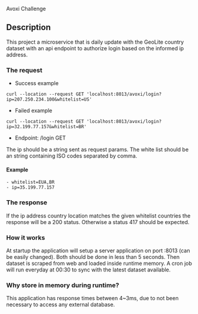 Avoxi Challenge

## Description

This project a microservice that is daily update with the GeoLite country dataset with an api endpoint to authorize login based on the informed ip address.

### The request
- Success example
```curl
curl --location --request GET 'localhost:8013/avoxi/login?ip=207.250.234.100&whitelist=US'
```
- Failed example
```curl
curl --location --request GET 'localhost:8013/avoxi/login?ip=32.199.77.157&whitelist=BR'
```
- Endpoint: /login GET

The ip should be a string sent as request params.
The white list should be an string containing ISO codes separated by comma.
#### Example
```
- whitelist=EUA,BR
- ip=35.199.77.157
```

### The response

If the ip address country location matches the given whitelist countries the response will be a 200 status. Otherwise a status 417 should be expected.

### How it works

At startup the application will setup a server application on port :8013 (can be easily changed). Both should be done in less than 5 seconds.
Then dataset is scraped from web and loaded inside runtime memory. A cron job will run everyday at 00:30 to sync with the latest dataset available. 

### Why store in memory during runtime?

This application has response times between 4~3ms, due to not been necessary to access any external database.